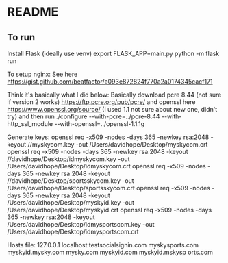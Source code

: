 # README

## To run
Install Flask (ideally use venv)
export FLASK_APP=main.py
python -m flask run

To setup nginx: 
See here https://gist.github.com/beatfactor/a093e872824f770a2a0174345cacf171

Think it's basically what I did below:
Basically download pcre 8.44 (not sure if version 2 works) https://ftp.pcre.org/pub/pcre/
and openssl here https://www.openssl.org/source/ (I used 1.1 not sure about new one, didn't try)
and then run
./configure --with-pcre=../pcre-8.44 --with-http_ssl_module --with-openssl=../openssl-1.1.1g


Generate keys:
openssl req -x509 -nodes -days 365 -newkey rsa:2048 -keyout /<base>/myskycom.key -out /Users/davidhope/Desktop/myskycom.crt
openssl req -x509 -nodes -days 365 -newkey rsa:2048 -keyout /<base>/davidhope/Desktop/idmyskycom.key -out /Users/davidhope/Desktop/idmyskycom.crt
openssl req -x509 -nodes -days 365 -newkey rsa:2048 -keyout /<base>/davidhope/Desktop/sportsskycom.key -out /Users/davidhope/Desktop/sportsskycom.crt
openssl req -x509 -nodes -days 365 -newkey rsa:2048 -keyout /Users/davidhope/Desktop/myskyid.key -out /Users/davidhope/Desktop/myskyid.crt 
openssl req -x509 -nodes -days 365 -newkey rsa:2048 -keyout /Users/davidhope/Desktop/idmysportscom.key -out /Users/davidhope/Desktop/idmysportscom.crt

Hosts file:
127.0.0.1       localhost testsocialsignin.com myskysports.com myskyid.mysky.com mysky.com myskyid.com myskyid.mskysp
orts.com